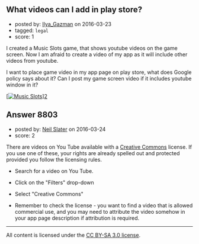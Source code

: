 ## What videos can I add in play store?

- posted by: [Ilya_Gazman](https://stackexchange.com/users/1146772/ilya-gazman) on 2016-03-23
- tagged: `legal`
- score: 1

I created a Music Slots game, that shows youtube videos on the game screen. Now I am afraid to create a video of my app as it will include other videos from youtube.

I want to place game video in my app page on play store, what does Google policy says about it? Can I post my game screen video if it includes youtube window in it? 

[[![Music Slots][1]][1]][2]


  [1]: http://i.stack.imgur.com/2Q8GO.jpg
  [2]: https://play.google.com/store/apps/details?id=com.gazman.musicSlots26


## Answer 8803

- posted by: [Neil Slater](https://stackexchange.com/users/2274369/neil-slater) on 2016-03-24
- score: 2

<p>There are videos on You Tube available with a <a href="https://creativecommons.org/" rel="nofollow">Creative Commons</a> license. If you use one of these, your rights are already spelled out and protected provided you follow the licensing rules.</p>

<ul>
<li><p>Search for a video on You Tube.</p></li>
<li><p>Click on the "Filters" drop-down</p></li>
<li><p>Select "Creative Commons"</p></li>
<li><p>Remember to check the license - you want to find a video that is allowed commercial use, and you may need to attribute the video somehow in your app page description if attribution is required.</p></li>
</ul>




---

All content is licensed under the [CC BY-SA 3.0 license](https://creativecommons.org/licenses/by-sa/3.0/).
